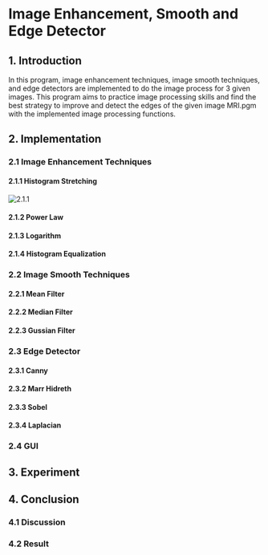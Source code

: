 # Image Enhancement, Smooth and Edge Detector

## 1. Introduction
In this program, image enhancement techniques, image smooth techniques, and edge detectors are implemented to do the image process for 3 given images. This program aims to practice image processing skills and find the best strategy to improve and detect the edges of the given image MRI.pgm with the implemented image processing functions.

## 2. Implementation

### 2.1 Image Enhancement Techniques

#### 2.1.1 Histogram Stretching
![2.1.1](imgs/2_1_1.jpg)

#### 2.1.2 Power Law

#### 2.1.3 Logarithm

#### 2.1.4 Histogram Equalization

### 2.2 Image Smooth Techniques

#### 2.2.1 Mean Filter

#### 2.2.2 Median Filter

#### 2.2.3 Gussian Filter

### 2.3 Edge Detector

#### 2.3.1 Canny

#### 2.3.2 Marr Hidreth

#### 2.3.3 Sobel

#### 2.3.4 Laplacian

### 2.4 GUI

## 3. Experiment

## 4. Conclusion

### 4.1 Discussion

### 4.2 Result


